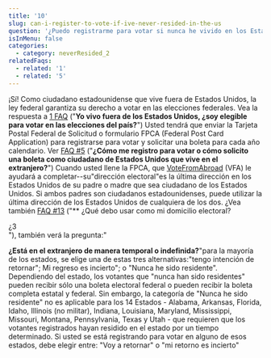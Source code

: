 ```yaml
---
title: '10'
slug: can-i-register-to-vote-if-ive-never-resided-in-the-us
question: '¿Puedo registrarme para votar si nunca he vivido en los Estados Unidos?'
isInMenu: false
categories:
  - category: neverResided_2
relatedFaqs:
  - related: '1'
  - related: '5'
---
```

¡Sí! Como ciudadano estadounidense que vive fuera de Estados Unidos, la ley federal garantiza su derecho a votar en las elecciones federales. Vea la respuesta a [1 FAQ](/faqs/1) ("**Yo vivo fuera de los Estados Unidos, ¿soy elegible para votar en las elecciones del país?**") Usted tendrá que enviar la Tarjeta Postal Federal de Solicitud o formulario FPCA (Federal Post Card Application) para registrarse para votar y solicitar una boleta para cada año calendario. Ver [FAQ #5](/faqs/5) ("**¿Cómo me registro para votar o cómo solicito una boleta como ciudadano de Estados Unidos que vive en el extranjero?**") Cuando usted llene la FPCA, que [VoteFromAbroad](/) (VFA) le ayudará a completar--su"dirección electoral"es la última dirección en los Estados Unidos de su padre o madre que sea ciudadano de los Estados Unidos. Si ambos padres son ciudadanos estadounidenses, puede utilizar la última dirección de los Estados Unidos de cualquiera de los dos. ¿Vea también [FAQ #13](/faqs/13) ("** ¿Qué debo usar como mi domicilio electoral?

<div class="notranslate">
  ¿3
</div> "), también verá la pregunta:"

**¿Está en el extranjero de manera temporal o indefinida?**"para la mayoría de los estados, se elige una de estas tres alternativas:"tengo intención de retornar"; Mi regreso es incierto"; o "Nunca he sido residente". Dependiendo del estado, los votantes que "nunca han sido residentes" pueden recibir sólo una boleta electoral federal o pueden recibir la boleta completa estatal y federal. Sin embargo, la categoría de "Nunca he sido residente" no es aplicable para los 14 Estados - Alabama, Arkansas, Florida, Idaho, Illinois (no militar), Indiana, Louisiana, Maryland, Mississippi, Missouri, Montana, Pennsylvania, Texas y Utah - que requieren que los votantes registrados hayan residido en el estado por un tiempo determinado. Si usted se está registrando para votar en alguno de esos estados, debe elegir entre: "Voy a retornar" o "mi retorno es incierto"</p>